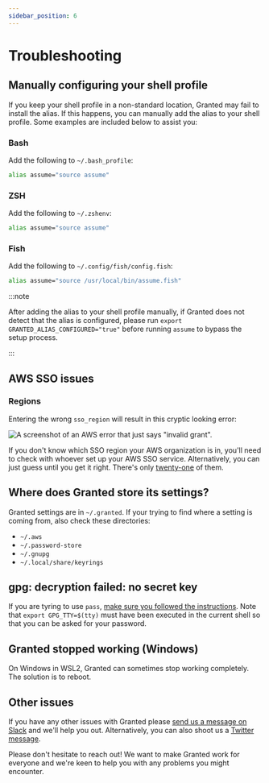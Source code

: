 ```yaml
---
sidebar_position: 6
---
```


# Troubleshooting

## Manually configuring your shell profile

If you keep your shell profile in a non-standard location, Granted may fail to install the alias. If this happens, you can manually add the alias to your shell profile. Some examples are included below to assist you:

### Bash

Add the following to `~/.bash_profile`:

```bash
alias assume="source assume"
```

### ZSH

Add the following to `~/.zshenv`:

```bash
alias assume="source assume"
```

### Fish

Add the following to `~/.config/fish/config.fish`:

```bash
alias assume="source /usr/local/bin/assume.fish"
```

:::note

After adding the alias to your shell profile manually, if Granted does not detect that the alias is configured, please run `export GRANTED_ALIAS_CONFIGURED="true"` before running `assume` to bypass the setup process.

:::

## AWS SSO issues

### Regions

Entering the wrong `sso_region` will result in this cryptic looking error:

![A screenshot of an AWS error that just says "invalid grant".](/img/invalid-sso-region.png)

If you don't know which SSO region your AWS organization is in, you'll need to check with whoever set up your AWS SSO service. Alternatively, you can just guess until you get it right. There's only [twenty-one](https://docs.aws.amazon.com/general/latest/gr/sso.html) of them.

## Where does Granted store its settings?

Granted settings are in `~/.granted`. If your trying to find where a setting is coming from, also check these directories:

* `~/.aws`
* `~/.password-store`
* `~/.gnupg`
* `~/.local/share/keyrings`

## gpg: decryption failed: no secret key

If you are tyring to use `pass`, [make sure you followed the instructions](./recipes/pass.md). Note that `export GPG_TTY=$(tty)` must have been executed in the current shell so that you can be asked for your password.

## Granted stopped working (Windows)

On Windows in WSL2, Granted can sometimes stop working completely. The solution is to reboot.

## Other issues

If you have any other issues with Granted please [send us a message on Slack](https://join.slack.com/t/commonfatecommunity/shared_invite/zt-q4m96ypu-_gYlRWD3k5rIsaSsqP7QMg) and we'll help you out. Alternatively, you can also shoot us a [Twitter message](https://twitter.com/CommonFateTech).

Please don't hesitate to reach out! We want to make Granted work for everyone and we're keen to help you with any problems you might encounter.
